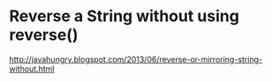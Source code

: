# Reverse a String without using reverse()
http://javahungry.blogspot.com/2013/06/reverse-or-mirroring-string-without.html

